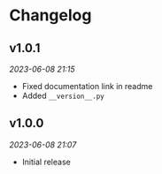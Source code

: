 # Changelog

## v1.0.1

_2023-06-08 21:15_

- Fixed documentation link in readme
- Added `__version__.py`

## v1.0.0

_2023-06-08 21:07_

- Initial release
